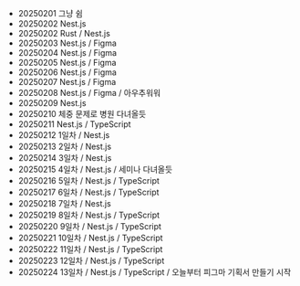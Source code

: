 - 20250201 그냥 쉼
- 20250202 Nest.js
- 20250202 Rust / Nest.js
- 20250203 Nest.js / Figma
- 20250204 Nest.js / Figma
- 20250205 Nest.js / Figma
- 20250206 Nest.js / Figma
- 20250207 Nest.js / Figma
- 20250208 Nest.js / Figma / 아우추워워
- 20250209 Nest.js
- 20250210 체중 문제로 병원 다녀올듯
- 20250211 Nest.js / TypeScript
- 20250212 1일차 / Nest.js
- 20250213 2일차 / Nest.js
- 20250214 3일차 / Nest.js
- 20250215 4일차 / Nest.js / 세미나 다녀올듯
- 20250216 5일차 / Nest.js / TypeScript
- 20250217 6일차 / Nest.js / TypeScript
- 20250218 7일차 / Nest.js
- 20250219 8일차 / Nest.js / TypeScript
- 20250220 9일차 / Nest.js / TypeScript
- 20250221 10일차 / Nest.js / TypeScript
- 20250222 11일차 / Nest.js / TypeScript
- 20250223 12일차 / Nest.js / TypeScript
- 20250224 13일차 / Nest.js / TypeScript / 오늘부터 피그마 기획서 만들기 시작
